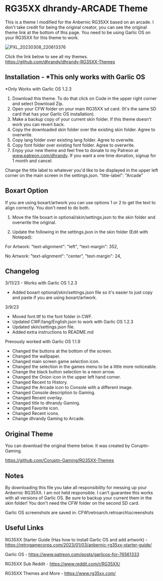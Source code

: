 # RG35XX dhrandy-ARCADE Theme
This is a theme I modified for the Anbernic RG35XX based on an arcade. I don't take credit for being the original creator, you can see the original theme link at the bottom of this page.  You need to be using Garlic OS on your RG35XX for this theme to work.

![PXL_20230308_220613376](https://user-images.githubusercontent.com/6290176/223862077-0eb55cf3-29fc-4112-9491-a27a4c9cc4f8.jpg)

Click the link below to see all my themes.
https://github.com/dhrandy/dhrandy-RG35XX-Themes

## Installation - *This only works with Garlic OS
*Only Works with Garlic OS 1.2.3
1. Download this theme.  To do that click on Code in the upper right corner and select Download Zip.
2. Open your CFW folder on your main RG35XX sd card. (It's the same SD card that has your Garlic OS installation).
3. Make a backup copy of your current skin folder.  If this theme doesn't work you can revert back.
4. Copy the downloaded skin folder over the existing skin folder. Agree to overwrite.
5. Copy lang folder over existing lang folder. Agree to overwite.
6. Copy font folder over existing font folder. Agree to overwrite.
7. Enjoy your new theme and feel free to donate to my Patreon at www.patreon.com/dhrandy.  If you want a one time donation, signup for 1 month and cancel.

Change the title label to whatever you'd like to be displayed in the upper left corner on the main screen in the settings.json. "title-label": "Arcade"

## Boxart Option

If you are using boxart/artwork you can use options 1 or 2 to get the text to align correctly.  You don't need to do both.

1. Move the file boxart in optional/skin/settings.json to the skin folder and overwrite the original.

2. Update the following in the settings.json in the skin folder (Edit with Notepad):

For Artwork:
"text-alignment": "left",
"text-margin": 352,

No Artwork:
"text-alignment": "center",
"text-margin": 24,

## Changelog
3/11/23 - Works with Garlic OS 1.2.3
- Added boxart optional/skin/settings.json file so it's easier to just copy and paste if you are using boxart/artwork.

3/9/23 

- Moved font.ttf to the font folder in CWF.
- Updated CWF/lang/English.json to work with Garlic OS 1.2.3
- Updated skin/settings.json file.
- Added extra instructions to README.md

 Prevously worked with Garlic OS 1.1.9
 
- Changed the buttons at the bottom of the screen.
- Changed the wallpaper.
- Changed main screen game selection icon.
- Changed the selection in the games menu to be a little more noticeable.
- Change the black button selection to a neon arrow.
- Changed the Onion icon in the upper left hand corner.
- Changed Recent to History.
- Changed the Arcade icon to Console with a different image.
- Changed Console description to Gaming.
- Changed Recent overlay.
- Changed title to dhrandy Gaming.
- Changed Favorite icon.
- Changed Recent icons.
- Change dhrandy Gaming to Arcade.


## Original Theme
You can download the original theme below.  It was created by Coruptn-Gaming.

https://github.com/Coruptn-Gaming/RG35XX-Themes

## Notes
By downloading this file you take all responsibility for messing up your Anbernic RG35XX.  I am not held responsible. I can't guarantee this works with all versions of Garlic OS. Be sure to backup your current them in the skin folder!  You don't need the CFW folder on the second SD card.

Garlic OS screenshots are saved in: CFW\retroarch\.retroarch\screenshots

## Useful Links
RG35XX Starter Guide (Has how to install Garlic OS and add artwork) - https://retrogamecorps.com/2023/01/03/anbernic-rg35xx-starter-guide/

Garlic OS - https://www.patreon.com/posts/garlicos-for-76561333

RG35XX Sub Reddit - https://www.reddit.com/r/RG35XX/

RG35XX Themes and More - https://www.rg35xx.com/
